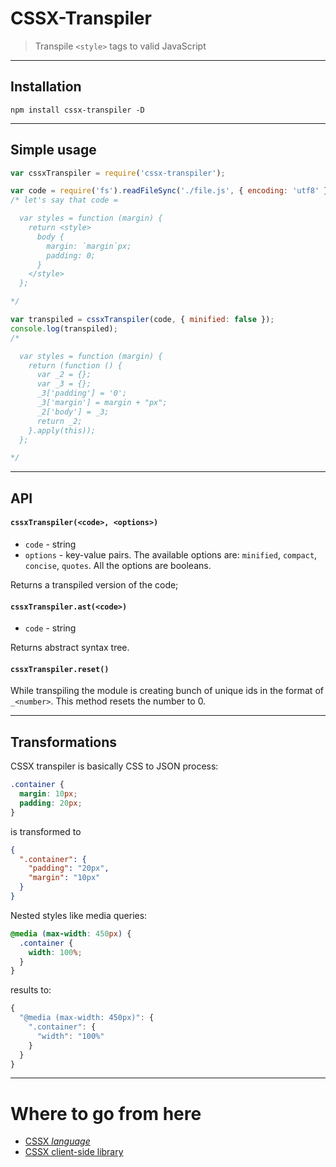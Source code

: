 # CSSX-Transpiler

> Transpile `<style>` tags to valid JavaScript

---

## Installation

`npm install cssx-transpiler -D`

---

## Simple usage

```js
var cssxTranspiler = require('cssx-transpiler');

var code = require('fs').readFileSync('./file.js', { encoding: 'utf8' }).toString();
/* let's say that code =

  var styles = function (margin) {
    return <style>
      body {
        margin: `margin`px;
        padding: 0;
      }
    </style>
  };

*/

var transpiled = cssxTranspiler(code, { minified: false });
console.log(transpiled);
/*

  var styles = function (margin) {
    return (function () {
      var _2 = {};
      var _3 = {};
      _3['padding'] = '0';
      _3['margin'] = margin + "px";
      _2['body'] = _3;
      return _2;
    }.apply(this));
  };

*/

```

---

## API

#### `cssxTranspiler(<code>, <options>)`

* `code` - string
* `options` - key-value pairs. The available options are: `minified`, `compact`, `concise`, `quotes`. All the options are booleans.

Returns a transpiled version of the code;

#### `cssxTranspiler.ast(<code>)`

* `code` - string

Returns abstract syntax tree.

#### `cssxTranspiler.reset()`

While transpiling the module is creating bunch of unique ids in the format of `_<number>`. This method resets the number to 0.

---

## Transformations

CSSX transpiler is basically CSS to JSON process:

```css
.container {
  margin: 10px;
  padding: 20px;
}
```

is transformed to

```json
{
  ".container": {
    "padding": "20px",
    "margin": "10px"
  }
}
```

Nested styles like media queries:

```css
@media (max-width: 450px) {
  .container {
    width: 100%;
  }
}
```

results to:

```js
{
  "@media (max-width: 450px)": {
    ".container": {
      "width": "100%"
    }
  }
}
```

---

# Where to go from here

* [CSSX *language*](https://github.com/krasimir/cssx/blob/master/docs/cssx-lang.md)
* [CSSX client-side library](https://github.com/krasimir/cssx/tree/master/packages/cssx)
